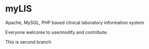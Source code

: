 # myLIS
Apache, MySQL, PHP based  clinical laboratory information system

Everyone welcome to use/modify and contribute.

This is second branch
